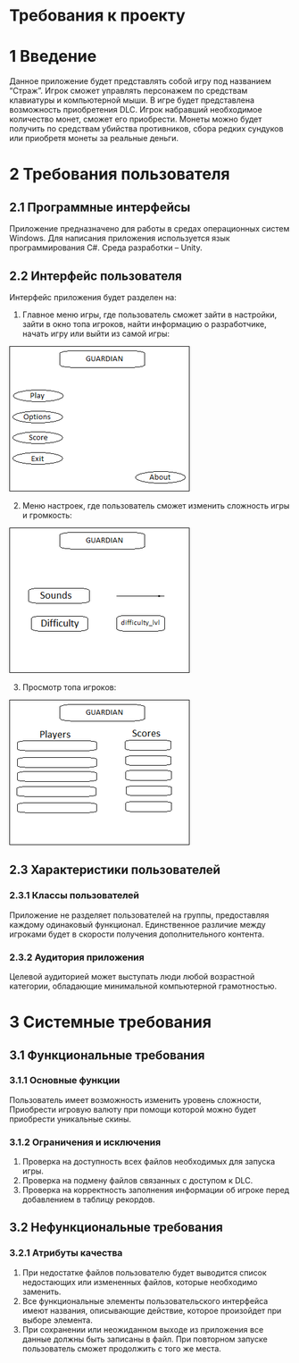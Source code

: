 # Требования к проекту

# 1 Введение
Данное приложение будет представлять собой игру под названием “Страж”. Игрок сможет управлять персонажем по средствам клавиатуры и компьютерной мыши. В игре будет представлена возможность приобретения DLC. Игрок набравший необходимое количество монет, сможет его приобрести. Монеты можно будет получить по средствам убийства противников, сбора редких сундуков или приобретя монеты за реальные деньги.
# 2 Требования пользователя
## 2.1 Программные интерфейсы
Приложение предназначено для работы в средах операционных систем Windows. Для написания приложения используется язык программирования С#. Среда разработки – Unity.
## 2.2 Интерфейс пользователя
Интерфейс приложения будет разделен на:
1.  Главное меню игры, где пользователь сможет зайти в настройки, зайти в окно топа игроков, найти информацию о разработчике, начать игру или выйти из самой игры:

![alt text](mock_up/main_menu.png "Главное меню")

2.  Меню настроек, где пользователь сможет изменить сложность игры и громкость:

![alt text](mock_up/options_menu.png "Меню настроек")

3.  Просмотр топа игроков:

![alt text](mock_up/score_menu.png "Топ игроков")

## 2.3 Характеристики пользователей
### 2.3.1 Классы пользователей
Приложение не разделяет пользователей на группы, предоставляя каждому одинаковый функционал. Единственное различие между игроками будет в скорости получения дополнительного контента.
### 2.3.2 Аудитория приложения
Целевой аудиторией может выступать люди любой возрастной категории, обладающие минимальной компьютерной грамотностью.

# 3 Системные требования
## 3.1 Функциональные требования
### 3.1.1 Основные функции
Пользователь имеет возможность изменить уровень сложности, Приобрести игровую валюту при помощи которой можно будет приобрести уникальные скины.
### 3.1.2 Ограничения и исключения
1.	Проверка на доступность всех файлов необходимых для запуска игры.
2.	Проверка на подмену файлов связанных с доступом к DLC.
3.	Проверка на корректность заполнения информации об игроке перед добавлением в таблицу рекордов.
## 3.2 Нефункциональные требования
### 3.2.1 Атрибуты качества
1.	При недостатке файлов пользователю будет выводится список недостающих или измененных файлов, которые необходимо заменить.
2.	Все функциональные элементы пользовательского интерфейса имеют названия, описывающие действие, которое произойдет при выборе элемента.
3.	При сохранении или неожиданном выходе из приложения все данные должны быть записаны в файл. При повторном запуске пользователь сможет продолжить с того же места.
